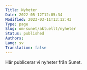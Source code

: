 ```yaml
---
Title: Nyheter
Date: 2022-05-12T12:05:34
Modified: 2023-03-11T13:12:43
Type: page
Slug: om-sunet/aktuellt/nyheter
Status: published
Authors: 
Lang: sv
Translation: false
---
```


Här publicerar vi nyheter från Sunet.
